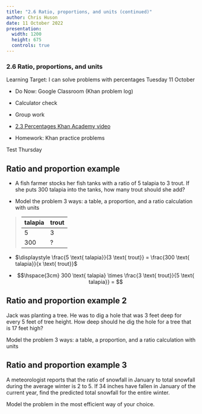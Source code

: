 ```yaml
---
title: "2.6 Ratio, proportions, and units (continued)"
author: Chris Huson
date: 11 October 2022
presentation:
  width: 1200
  height: 675
  controls: true
---
```


<!-- slide -->

### 2.6 Ratio, proportions, and units

Learning Target: I can solve problems with percentages
Tuesday 11 October


- Do Now: Google Classroom (Khan problem log)
- Calculator check

- Group work
- [2.3 Percentages Khan Academy video](https://www.khanacademy.org/test-prep/sat/x0a8c2e5f:untitled-652/x0a8c2e5f:problem-solving-and-data-analysis-lessons-by-skill/a/gtp--sat-math--article--percents--lesson?modal=1)
- Homework: Khan practice problems

Test Thursday
<!-- slide -->

## Ratio and proportion example

- A fish farmer stocks her fish tanks with a ratio of 5 talapia to 3 trout. If she puts 300 talapia into the tanks, how many trout should she add?  

 - Model the problem 3 ways: a table, a proportion, and a ratio calculation with units  

> | talapia | trout |
> | ------- | ----- |
> | 5 | 3 |
> | 300 | ? | <!-- .element: class="fragment" data-fragment-index="1" -->
 
- $\displaystyle \frac{5 \text{ talapia}}{3 \text{ trout}} = \frac{300 \text{ talapia}}{x \text{ trout}}$ <!-- .element: class="fragment" data-fragment-index="2" -->

- $$\hspace{3cm} 300 \text{ talapia} \times \frac{3 \text{ trout}}{5 \text{ talapia}} = $$ <!-- .element: class="fragment" data-fragment-index="3" -->

<!-- slide -->

## Ratio and proportion example 2

Jack was planting a tree. He was to dig a hole that was 3 feet deep for every 5 feet of tree height. How deep should he dig the hole for a tree that is 17 feet high?  

Model the problem 3 ways: a table, a proportion, and a ratio calculation with units

<!-- slide -->

## Ratio and proportion example 3

A meteorologist reports that the ratio of snowfall in January to total snowfall during the average winter is 2 to 5. If 34 inches have fallen in January of the current year, find the predicted total snowfall for the entire winter.  

Model the problem in the most efficient way of your choice.

